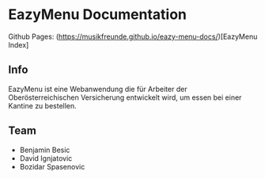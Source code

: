 # EazyMenu Documentation

Github Pages:  (https://musikfreunde.github.io/eazy-menu-docs/)[EazyMenu Index]

## Info 

EazyMenu ist eine Webanwendung die für Arbeiter der Oberösterreichischen Versicherung entwickelt wird, um essen bei einer Kantine zu bestellen.

## Team

* Benjamin Besic
* David Ignjatovic
* Bozidar Spasenovic


